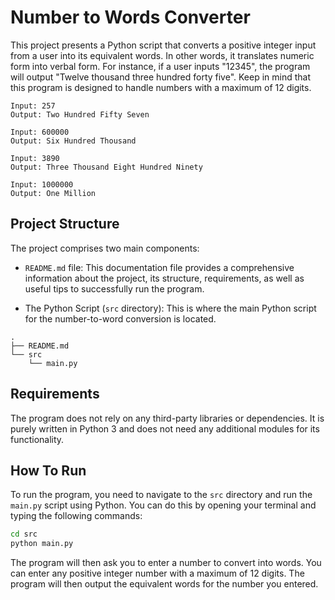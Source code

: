 # Number to Words Converter

This project presents a Python script that converts a positive integer input from a user into its equivalent words. In other words, it translates numeric form into verbal form. For instance, if a user inputs "12345", the program will output "Twelve thousand three hundred forty five". Keep in mind that this program is designed to handle numbers with a maximum of 12 digits.

```
Input: 257
Output: Two Hundred Fifty Seven

Input: 600000
Output: Six Hundred Thousand

Input: 3890
Output: Three Thousand Eight Hundred Ninety

Input: 1000000
Output: One Million
```

## Project Structure

The project comprises two main components:

- `README.md` file: This documentation file provides a comprehensive information about the project, its structure, requirements, as well as useful tips to successfully run the program.

- The Python Script (`src` directory): This is where the main Python script for the number-to-word conversion is located. 

```
.
├── README.md
└── src
    └── main.py
```

## Requirements

The program does not rely on any third-party libraries or dependencies. It is purely written in Python 3 and does not need any additional modules for its functionality.

## How To Run

To run the program, you need to navigate to the `src` directory and run the `main.py` script using Python. You can do this by opening your terminal and typing the following commands:

```bash
cd src
python main.py
```

The program will then ask you to enter a number to convert into words. You can enter any positive integer number with a maximum of 12 digits. The program will then output the equivalent words for the number you entered.
